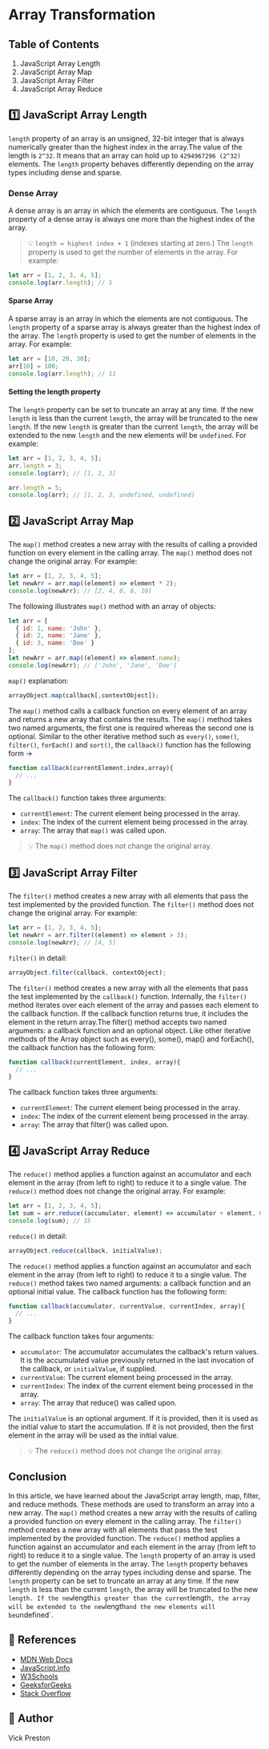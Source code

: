 # Array Transformation

## Table of Contents

1. JavaScript Array Length
2. JavaScript Array Map
3. JavaScript Array Filter
4. JavaScript Array Reduce

## :one: JavaScript Array Length

`length` property of an array is an unsigned, 32-bit integer that is always numerically greater than the highest index in the array.The value of the length is `2^32`. It means that an array can hold up to `4294967296 (2^32)` elements.
The `length` property behaves differently depending on the array types including dense and sparse.

### Dense Array

A dense array is an array in which the elements are contiguous. The `length` property of a dense array is always one more than the highest index of the array.
> :bulb: `length = highest index + 1` (indexes starting at zero.)
The `length` property is used to get the number of elements in the array. For example:

```javascript
let arr = [1, 2, 3, 4, 5];
console.log(arr.length); // 5
```

#### Sparse Array

A sparse array is an array in which the elements are not contiguous. The `length` property of a sparse array is always greater than the highest index of the array. The `length` property is used to get the number of elements in the array. For example:

```javascript
let arr = [10, 20, 30];
arr[10] = 100;
console.log(arr.length); // 11
```

#### Setting the length property

The `length` property can be set to truncate an array at any time. If the new `length` is less than the current `length`, the array will be truncated to the new `length`. If the new `length` is greater than the current `length`, the array will be extended to the new `length` and the new elements will be `undefined`. For example:

```javascript
let arr = [1, 2, 3, 4, 5];
arr.length = 3;
console.log(arr); // [1, 2, 3]

arr.length = 5;
console.log(arr); // [1, 2, 3, undefined, undefined]
```

## :two: JavaScript Array Map

The `map()` method creates a new array with the results of calling a provided function on every element in the calling array. The `map()` method does not change the original array. For example:

```javascript
let arr = [1, 2, 3, 4, 5];
let newArr = arr.map((element) => element * 2);
console.log(newArr); // [2, 4, 6, 8, 10]
```

The following illustrates `map()` method with an array of objects:

```javascript
let arr = [
  { id: 1, name: 'John' },
  { id: 2, name: 'Jane' },
  { id: 3, name: 'Doe' }
];
let newArr = arr.map((element) => element.name);
console.log(newArr); // ['John', 'Jane', 'Doe']
```

`map()` explanation:

```javascript
arrayObject.map(callback[,contextObject]);
```

The `map()` method calls a callback function on every element of an array and returns a new array that contains the results.
The `map()` method takes two named arguments, the first one is required whereas the second one is optional.
Similar to the other iterative method such as  `every()`,  `some()`,  `filter()`, `forEach()` and  `sort()`, the `callback()` function has the following form &rarr;

```javascript
function callback(currentElement,index,array){
  // ... 
}
```

The `callback()` function takes three arguments:

* `currentElement`: The current element being processed in the array.
* `index`: The index of the current element being processed in the array.
* `array`: The array that `map()` was called upon.

> :bulb: The `map()` method does not change the original array.

## :three: JavaScript Array Filter

The `filter()` method creates a new array with all elements that pass the test implemented by the provided function. The `filter()` method does not change the original array. For example:

```javascript
let arr = [1, 2, 3, 4, 5];
let newArr = arr.filter((element) => element > 3);
console.log(newArr); // [4, 5]
```

`filter()` in detail:
  
  ```javascript
  arrayObject.filter(callback, contextObject);
  ```

The `filter()` method creates a new array with all the elements that pass the test implemented by the `callback()` function.
Internally, the `filter()` method iterates over each element of the array and passes each element to the callback function. If the callback function returns true, it includes the element in the return array.The filter() method accepts two named arguments: a callback function and an optional object. Like other iterative methods of the Array object such as every(), some(), map() and forEach(), the callback function has the following form:

```javascript
function callback(currentElement, index, array){
  // ...
}
```

The callback function takes three arguments:

* `currentElement`: The current element being processed in the array.
* `index`: The index of the current element being processed in the array.
* `array`: The array that filter() was called upon.

## :four: JavaScript Array Reduce

The `reduce()` method applies a function against an accumulator and each element in the array (from left to right) to reduce it to a single value. The `reduce()` method does not change the original array. For example:

```javascript
let arr = [1, 2, 3, 4, 5];
let sum = arr.reduce((accumulator, element) => accumulator + element, 0);
console.log(sum); // 15
```

`reduce()` in detail:

```javascript
arrayObject.reduce(callback, initialValue);
```

The `reduce()` method applies a function against an accumulator and each element in the array (from left to right) to reduce it to a single value. The `reduce()` method takes two named arguments: a callback function and an optional initial value. The callback function has the following form:

```javascript
function callback(accumulator, currentValue, currentIndex, array){
  // ...
}
```

The callback function takes four arguments:

* `accumulator`: The accumulator accumulates the callback's return values. It is the accumulated value previously returned in the last invocation of the callback, or `initialValue`, if supplied.
* `currentValue`: The current element being processed in the array.
* `currentIndex`: The index of the current element being processed in the array.
* `array`: The array that reduce() was called upon.

The `initialValue` is an optional argument. If it is provided, then it is used as the initial value to start the accumulation. If it is not provided, then the first element in the array will be used as the initial value.

> :bulb: The `reduce()` method does not change the original array.

## Conclusion

In this article, we have learned about the JavaScript array length, map, filter, and reduce methods. These methods are used to transform an array into a new array. The `map()` method creates a new array with the results of calling a provided function on every element in the calling array. The `filter()` method creates a new array with all elements that pass the test implemented by the provided function. The `reduce()` method applies a function against an accumulator and each element in the array (from left to right) to reduce it to a single value. The `length` property of an array is used to get the number of elements in the array. The `length` property behaves differently depending on the array types including dense and sparse. The `length` property can be set to truncate an array at any time. If the new `length` is less than the current `length`, the array will be truncated to the new `length. If the new`length` is greater than the current `length`, the array will be extended to the new`length` and the new elements will be `undefined`.

## :link: References

* [MDN Web Docs](https://developer.mozilla.org/en-US/docs/Web/JavaScript/Reference/Global_Objects/Array)
* [JavaScript.info](https://javascript.info/array-methods)
* [W3Schools](https://www.w3schools.com/jsref/jsref_obj_array.asp)
* [GeeksforGeeks](https://www.geeksforgeeks.org/javascript-array-iteration-methods/)
* [Stack Overflow](https://stackoverflow.com/questions/3010840/loop-through-array-in-javascript)

## :pencil: Author

Vick Preston
